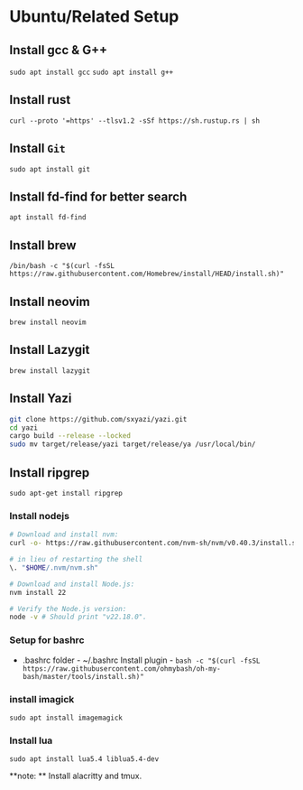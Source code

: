 # Ubuntu/Related Setup

## Install **gcc** & **G++**
`sudo apt install gcc`
`sudo apt install g++`

## Install rust
`curl --proto '=https' --tlsv1.2 -sSf https://sh.rustup.rs | sh`

## Install `Git`
`sudo apt install git`

## Install fd-find for better search
`apt install fd-find`

## Install brew 
`/bin/bash -c "$(curl -fsSL https://raw.githubusercontent.com/Homebrew/install/HEAD/install.sh)"`

## Install neovim
`brew install neovim`

## Install Lazygit
`brew install lazygit`

## Install Yazi 
```bash
git clone https://github.com/sxyazi/yazi.git
cd yazi
cargo build --release --locked
sudo mv target/release/yazi target/release/ya /usr/local/bin/
```

## Install ripgrep
`sudo apt-get install ripgrep`

### Install nodejs
```bash
# Download and install nvm:
curl -o- https://raw.githubusercontent.com/nvm-sh/nvm/v0.40.3/install.sh | bash

# in lieu of restarting the shell
\. "$HOME/.nvm/nvm.sh"

# Download and install Node.js:
nvm install 22

# Verify the Node.js version:
node -v # Should print "v22.18.0".
```

### Setup for bashrc 
- .bashrc
folder - ~/.bashrc
Install plugin -
`bash -c "$(curl -fsSL https://raw.githubusercontent.com/ohmybash/oh-my-bash/master/tools/install.sh)"`

### install imagick
`sudo apt install imagemagick`

### Install lua
`sudo apt install lua5.4 liblua5.4-dev`   


**note: ** Install alacritty and tmux.

